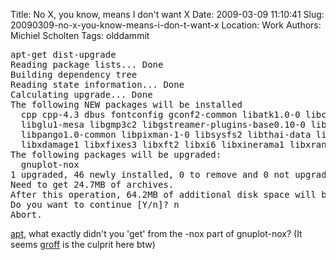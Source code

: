 Title: No X, you know, means I don't want X
Date: 2009-03-09 11:10:41
Slug: 20090309-no-x-you-know-means-i-don-t-want-x
Location: Work
Authors: Michiel Scholten
Tags: olddammit

<pre>
apt-get dist-upgrade
Reading package lists... Done
Building dependency tree
Reading state information... Done
Calculating upgrade... Done
The following NEW packages will be installed
  cpp cpp-4.3 dbus fontconfig gconf2-common libatk1.0-0 libcairo2 libcups2 libdatrie0 libdbus-1-3 libdbus-glib-1-2 libdirectfb-1.0-0 libdrm2 libgconf2-4 libgl1-mesa-glx
  libglu1-mesa libgmp3c2 libgstreamer-plugins-base0.10-0 libgstreamer0.10-0 libgtk2.0-0 libgtk2.0-common libidl0 libjasper1 libmpfr1ldbl liborbit2 libpango1.0-0
  libpango1.0-common libpixman-1-0 libsysfs2 libthai-data libthai0 libts-0.0-0 libwxbase2.8-0 libwxgtk2.8-0 libxcb-render-util0 libxcb-render0 libxcomposite1 libxcursor1
  libxdamage1 libxfixes3 libxft2 libxi6 libxinerama1 libxrandr2 libxrender1 libxxf86vm1
The following packages will be upgraded:
  gnuplot-nox
1 upgraded, 46 newly installed, 0 to remove and 0 not upgraded.
Need to get 24.7MB of archives.
After this operation, 64.2MB of additional disk space will be used.
Do you want to continue [Y/n]? n
Abort.
</pre>

<p><a href="http://en.wikipedia.org/wiki/Advanced_Packaging_Tool">apt</a>, what exactly didn't you 'get' from the -nox part of gnuplot-nox? (It seems <a href="http://packages.debian.org/sid/groff">groff</a> is the culprit here btw)</p>